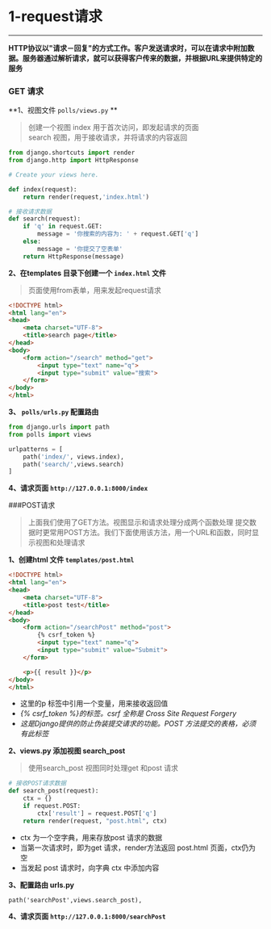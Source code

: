 # 1-request请求

---
**HTTP协议以"请求－回复"的方式工作。客户发送请求时，可以在请求中附加数据。服务器通过解析请求，就可以获得客户传来的数据，并根据URL来提供特定的服务**

### GET 请求

**1、视图文件 `polls/views.py` **  
>创建一个视图 index 用于首次访问，即发起请求的页面  
>search 视图，用于接收请求，并将请求的内容返回

```python
from django.shortcuts import render
from django.http import HttpResponse

# Create your views here.

def index(request):
    return render(request,'index.html')

# 接收请求数据
def search(request):
    if 'q' in request.GET:
        message = '你搜索的内容为: ' + request.GET['q']
    else:
        message = '你提交了空表单'
    return HttpResponse(message)
```
**2、在templates 目录下创建一个 `index.html` 文件**
>页面使用from表单，用来发起request请求

```html
<!DOCTYPE html>
<html lang="en">
<head>
    <meta charset="UTF-8">
    <title>search page</title>
</head>
<body>
    <form action="/search" method="get">
        <input type="text" name="q">
        <input type="submit" value="搜索">
    </form>
</body>
</html>

```
**3、 `polls/urls.py`  配置路由**
```python
from django.urls import path
from polls import views

urlpatterns = [
    path('index/', views.index),
    path('search/',views.search)
]

```

**4、请求页面 `http://127.0.0.1:8000/index`**

###POST请求
>上面我们使用了GET方法。视图显示和请求处理分成两个函数处理
提交数据时更常用POST方法。我们下面使用该方法，用一个URL和函数，同时显示视图和处理请求

**1、创建html 文件 `templates/post.html`**
```html
<!DOCTYPE html>
<html lang="en">
<head>
    <meta charset="UTF-8">
    <title>post test</title>
</head>
<body>
    <form action="/searchPost" method="post">
        {% csrf_token %}
        <input type="text" name="q">
        <input type="submit" value="Submit">
    </form>

    <p>{{ result }}</p>
</body>
</html>

```
* 这里的p 标签中引用一个变量，用来接收返回值  
* _{% csrf_token %}的标签。csrf 全称是 Cross Site Request Forgery_ 
* *这是Django提供的防止伪装提交请求的功能。POST 方法提交的表格，必须有此标签*


**2、views.py 添加视图 search_post**
>使用search_post 视图同时处理get 和post 请求

```python
# 接收POST请求数据
def search_post(request):
    ctx = {}
    if request.POST:
        ctx['result'] = request.POST['q']
    return render(request, "post.html", ctx)
```
* ctx 为一个空字典，用来存放post 请求的数据
* 当第一次请求时，即为get 请求，render方法返回 post.html 页面，ctx仍为空  
* 当发起 post 请求时，向字典 ctx 中添加内容

**3、配置路由 urls.py**
```django
path('searchPost',views.search_post),
```

**4、请求页面 `http://127.0.0.1:8000/searchPost`**
